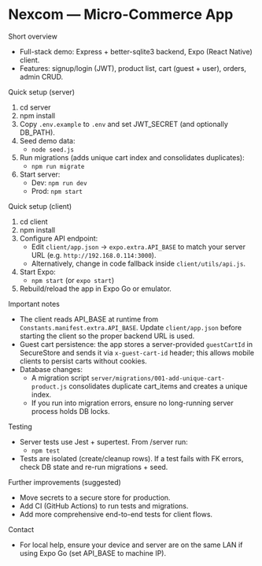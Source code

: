 # Nexcom — Micro-Commerce App

Short overview
- Full-stack demo: Express + better-sqlite3 backend, Expo (React Native) client.
- Features: signup/login (JWT), product list, cart (guest + user), orders, admin CRUD.

Quick setup (server)
1. cd server
2. npm install
3. Copy `.env.example` to `.env` and set JWT_SECRET (and optionally DB_PATH).
4. Seed demo data:
   - `node seed.js`
5. Run migrations (adds unique cart index and consolidates duplicates):
   - `npm run migrate`
6. Start server:
   - Dev: `npm run dev`
   - Prod: `npm start`

Quick setup (client)
1. cd client
2. npm install
3. Configure API endpoint:
   - Edit `client/app.json` -> `expo.extra.API_BASE` to match your server URL (e.g. `http://192.168.0.114:3000`).
   - Alternatively, change in code fallback inside `client/utils/api.js`.
4. Start Expo:
   - `npm start` (or `expo start`)
5. Rebuild/reload the app in Expo Go or emulator.

Important notes
- The client reads API_BASE at runtime from `Constants.manifest.extra.API_BASE`. Update `client/app.json` before starting the client so the proper backend URL is used.
- Guest cart persistence: the app stores a server-provided `guestCartId` in SecureStore and sends it via `x-guest-cart-id` header; this allows mobile clients to persist carts without cookies.
- Database changes:
  - A migration script `server/migrations/001-add-unique-cart-product.js` consolidates duplicate cart_items and creates a unique index.
  - If you run into migration errors, ensure no long-running server process holds DB locks.

Testing
- Server tests use Jest + supertest. From /server run:
  - `npm test`
- Tests are isolated (create/cleanup rows). If a test fails with FK errors, check DB state and re-run migrations + seed.

Further improvements (suggested)
- Move secrets to a secure store for production.
- Add CI (GitHub Actions) to run tests and migrations.
- Add more comprehensive end-to-end tests for client flows.

Contact
- For local help, ensure your device and server are on the same LAN if using Expo Go (set API_BASE to machine IP).
